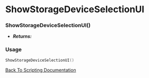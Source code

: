 # ShowStorageDeviceSelectionUI

### ShowStorageDeviceSelectionUI()
- ***Returns:*** 

### Usage

```Lua
ShowStorageDeviceSelectionUI()
```


[Back To Scripting Documentation](../README.md)
